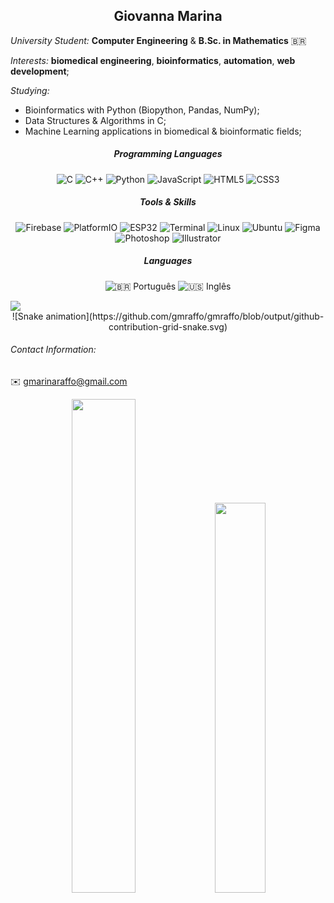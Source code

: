 
<h2 align="center"> Giovanna Marina </h2>

*University Student:* **Computer Engineering** & **B.Sc. in Mathematics** 🇧🇷

*Interests:* **biomedical engineering**, **bioinformatics**, **automation**, **web development**;

*Studying:*
    
  - Bioinformatics with Python (Biopython, Pandas, NumPy);
  - Data Structures & Algorithms in C;
  - Machine Learning applications in biomedical & bioinformatic fields;
      
<div align="center">

##### Programming Languages

![C](https://img.shields.io/badge/C-%23D3E5FF?style=for-the-badge&logo=c&logoColor=white)
![C++](https://img.shields.io/badge/C++-%2399CCFF?style=for-the-badge&logo=c%2B%2B&logoColor=white)
![Python](https://img.shields.io/badge/Python-%23BFD7ED?style=for-the-badge&logo=python&logoColor=white)
![JavaScript](https://img.shields.io/badge/JavaScript-%23FFF6A1?style=for-the-badge&logo=javascript&logoColor=black)
![HTML5](https://img.shields.io/badge/HTML5-%23FFF0EB?style=for-the-badge&logo=html5&logoColor=E34F26)
![CSS3](https://img.shields.io/badge/CSS3-%23E0E9F8?style=for-the-badge&logo=css3&logoColor=1572B6)

##### Tools & Skills

![Firebase](https://img.shields.io/badge/Firebase-%23FFF3D6?style=for-the-badge&logo=firebase&logoColor=FFCA28)
![PlatformIO](https://img.shields.io/badge/PlatformIO-%23FFE1D0?style=for-the-badge&logo=platformio&logoColor=FF6600)
![ESP32](https://img.shields.io/badge/ESP32-%23D9D9D9?style=for-the-badge&logo=espressif&logoColor=3C3C3C)
![Terminal](https://img.shields.io/badge/Terminal-%23DDEAF6?style=for-the-badge&logo=gnubash&logoColor=white)
![Linux](https://img.shields.io/badge/Linux-%23FFF4C3?style=for-the-badge&logo=linux&logoColor=black)
![Ubuntu](https://img.shields.io/badge/Ubuntu-%23FFE3D3?style=for-the-badge&logo=ubuntu&logoColor=E95420)
![Figma](https://img.shields.io/badge/Figma-%23FFE6E9?style=for-the-badge&logo=figma&logoColor=F24E1E)
![Photoshop](https://img.shields.io/badge/Photoshop-%23DAF1FF?style=for-the-badge&logo=adobephotoshop&logoColor=31A8FF)
![Illustrator](https://img.shields.io/badge/Illustrator-%23FFF0DA?style=for-the-badge&logo=adobeillustrator&logoColor=FF9A00)

##### Languages

![🇧🇷 Português](https://img.shields.io/badge/🇧🇷_Português-Nativo-%23DEFDE0?style=for-the-badge)
![🇺🇸 Inglês](https://img.shields.io/badge/🇺🇸_Inglês-Avançado-%23D6E4FF?style=for-the-badge)

</div>

<img src="https://github-profile-trophy.vercel.app/?username=gmraffo&theme=flat&no-frame=true&margin-w=8" />

<div align="center">
  ![Snake animation](https://github.com/gmraffo/gmraffo/blob/output/github-contribution-grid-snake.svg)
</div>


</div>

###### Contact Information:

✉️ gmarinaraffo@gmail.com  

<div align="center">

<img src="https://github-readme-stats.vercel.app/api?username=gmraffo&show_icons=true&theme=calm" width="45%"/>
<img src="https://github-readme-stats.vercel.app/api/top-langs/?username=gmraffo&layout=compact&theme=calm" width="40%"/>

</div>



